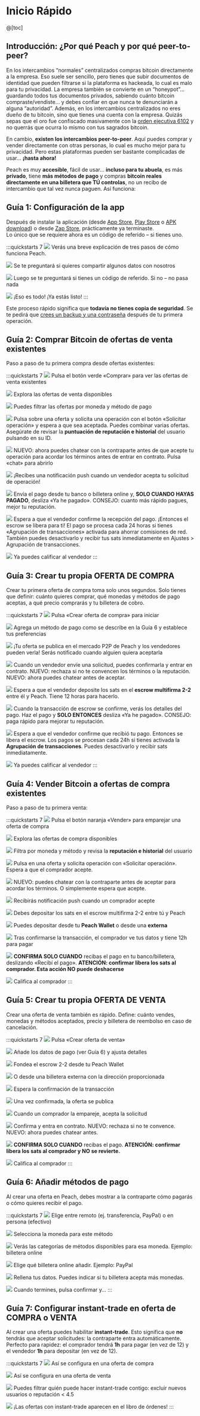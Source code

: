 # Inicio Rápido

@[toc]

## Introducción: ¿Por qué Peach y por qué peer-to-peer?

En los intercambios “normales” centralizados compras bitcoin directamente a la empresa. Eso suele ser sencillo, pero tienes que subir documentos de identidad que pueden filtrarse si la plataforma es hackeada, lo cual es malo para tu privacidad. La empresa también se convierte en un “honeypot”… guardando todos tus documentos privados, sabiendo cuánto bitcoin compraste/vendiste… y debes confiar en que nunca te denunciarán a alguna “autoridad”. Además, en los intercambios centralizados no eres dueño de tu bitcoin, sino que tienes una cuenta con la empresa. Quizás sepas que el oro fue confiscado masivamente con la [orden ejecutiva 6102](https://river.com/learn/terms/e/executive-order-6102/) y no querrás que ocurra lo mismo con tus sagrados bitcoin.  

En cambio, **existen los intercambios peer-to-peer**. Aquí puedes comprar y vender directamente con otras personas, lo cual es mucho mejor para tu privacidad. Pero estas plataformas pueden ser bastante complicadas de usar… **¡hasta ahora!**

Peach es muy **accesible**, fácil de usar… **incluso para tu abuela**, es más **privado**, tiene **más métodos de pago** y compras **bitcoin reales directamente en una billetera que TÚ controlas**, no un recibo de intercambio que tal vez nunca paguen. Así funciona:

## Guía 1: Configuración de la app

Después de instalar la aplicación (desde [App Store]($iosUrl$), [Play Store]($androidUrl$) o [APK download](/apk/)) o desde [Zap Store](https://zapstore.dev/), prácticamente ya terminaste.  
Lo único que se requiere ahora es un código de referido – si tienes uno.

:::quickstarts 7
![](/img/faq/quickstart/onboarding/created.png)
Verás una breve explicación de tres pasos de cómo funciona Peach.

![](/img/faq/quickstart/onboarding/1.png)
Se te preguntará si quieres compartir algunos datos con nosotros

![](/img/faq/quickstart/onboarding/new.png)
Luego se te preguntará si tienes un código de referido. Si no – no pasa nada

![](/img/faq/quickstart/onboarding/usage-data.png)
¡Eso es todo! ¡Ya estás listo!
:::

Este proceso rápido significa que **todavía no tienes copia de seguridad**. Se te pedirá que [crees un backup y una contraseña](/faq/account/#how-should-i-store-my-backup) después de tu primera operación.

## Guía 2: Comprar Bitcoin de ofertas de venta existentes

Paso a paso de tu primera compra desde ofertas existentes:

:::quickstarts 7
![](/img/faq/quickstart/069-screenshots/00-homepage.png)
Pulsa el botón verde «Comprar» para ver las ofertas de venta existentes

![](/img/faq/quickstart/069-screenshots/buy-accept/02-browse.png)
Explora las ofertas de venta disponibles

![](/img/faq/quickstart/069-screenshots/buy-accept/03-filter.png)
Puedes filtrar las ofertas por moneda y método de pago

![](/img/faq/quickstart/069-screenshots/buy-accept/04-request-trade.png)
Pulsa sobre una oferta y solicita una operación con el botón «Solicitar operación» y espera a que sea aceptada. Puedes combinar varias ofertas. Asegúrate de revisar la **puntuación de reputación e historial** del usuario pulsando en su ID.

![](/img/faq/quickstart/069-screenshots/buy-accept/04a-chat.png)
NUEVO: ahora puedes chatear con la contraparte antes de que acepte tu operación para acordar los términos antes de entrar en contrato. Pulsa «chat» para abrirlo

![](/img/faq/quickstart/069-screenshots/buy-accept/04b-notification.png)
¡Recibes una notificación push cuando un vendedor acepta tu solicitud de operación!

![](/img/faq/quickstart/069-screenshots/buy-accept/05-confirm-payment.png)
Envía el pago desde tu banco o billetera online y, **SOLO CUANDO HAYAS PAGADO**, desliza «Ya he pagado». CONSEJO: cuanto más rápido pagues, mejor tu reputación. 

![](/img/faq/quickstart/069-screenshots/buy-accept/06-wait-payout.png)
Espera a que el vendedor confirme la recepción del pago. ¡Entonces el escrow se libera para ti! El pago se procesa cada 24 horas si tienes «Agrupación de transacciones» activada para ahorrar comisiones de red. También puedes desactivarlo y recibir tus sats inmediatamente en Ajustes > Agrupación de transacciones. 

![](/img/faq/quickstart/069-screenshots/buy-accept/07-rate.png)
Ya puedes calificar al vendedor
:::

## Guía 3: Crear tu propia OFERTA DE COMPRA

Crear tu primera oferta de compra toma solo unos segundos. Solo tienes que definir: cuánto quieres comprar, qué monedas y métodos de pago aceptas, a qué precio comprarás y tu billetera de cobro. 

:::quickstarts 7
![](/img/faq/quickstart/069-screenshots/00-homepage.png)
Pulsa «Crear oferta de compra» para iniciar

![](/img/faq/quickstart/069-screenshots/buy-offer/01-create-offer.png)
Agrega un método de pago como se describe en la Guía 6 y establece tus preferencias

![](/img/faq/quickstart/069-screenshots/buy-offer/01a-published.png)
¡Tu oferta se publica en el mercado P2P de Peach y los vendedores pueden verla! Serás notificado cuando alguien quiera aceptarla  

![](/img/faq/quickstart/069-screenshots/buy-offer/04-confirm-trade-request.png)
Cuando un vendedor envíe una solicitud, puedes confirmarla y entrar en contrato. NUEVO: rechaza si no te convencen los términos o la reputación. NUEVO: ahora puedes chatear antes de aceptar.

![](/img/faq/quickstart/069-screenshots/buy-offer/05-wait-escrow.png)
Espera a que el vendedor deposite los sats en el **escrow multifirma 2-2** entre él y Peach. Tiene 12 horas para hacerlo. 

![](/img/faq/quickstart/069-screenshots/buy-offer/06-confirm-payment.png)
Cuando la transacción de escrow se confirme, verás los detalles del pago. Haz el pago y **SOLO ENTONCES** desliza «Ya he pagado». CONSEJO: paga rápido para mejorar tu reputación. 

![](/img/faq/quickstart/069-screenshots/buy-offer/07-wait-payout.png)
Espera a que el vendedor confirme que recibió tu pago. Entonces se libera el escrow. Los pagos se procesan cada 24h si tienes activada la **Agrupación de transacciones**. Puedes desactivarlo y recibir sats inmediatamente. 

![](/img/faq/quickstart/069-screenshots/buy-accept/07-rate.png)
Ya puedes calificar al vendedor
:::

## Guía 4: Vender Bitcoin a ofertas de compra existentes

Paso a paso de tu primera venta:

:::quickstarts 7
![](/img/faq/quickstart/069-screenshots/00-homepage.png)
Pulsa el botón naranja «Vender» para emparejar una oferta de compra

![](/img/faq/quickstart/069-screenshots/sell-accept/01-browse-offers.png)
Explora las ofertas de compra disponibles

![](/img/faq/quickstart/069-screenshots/sell-accept/02-filter-offers.png)
Filtra por moneda y método y revisa la **reputación e historial** del usuario

![](/img/faq/quickstart/069-screenshots/sell-accept/03-request-trade.png)
Pulsa en una oferta y solicita operación con «Solicitar operación». Espera a que el comprador acepte.

![](/img/faq/quickstart/069-screenshots/sell-accept/04-chat-trade.png)
NUEVO: puedes chatear con la contraparte antes de aceptar para acordar los términos. O simplemente espera que acepte.

![](/img/faq/quickstart/069-screenshots/sell-accept/04a-notification.png)
Recibirás notificación push cuando un comprador acepte

![](/img/faq/quickstart/069-screenshots/sell-accept/05-create-escrow.png)
Debes depositar los sats en el escrow multifirma 2-2 entre tú y Peach

![](/img/faq/quickstart/069-screenshots/sell-accept/06-create-escrow.png)
Puedes depositar desde tu **Peach Wallet** o desde una **externa**

![](/img/faq/quickstart/069-screenshots/sell-accept/06a-funded.png)
Tras confirmarse la transacción, el comprador ve tus datos y tiene 12h para pagar

![](/img/faq/quickstart/069-screenshots/sell-accept/07-confirm-payment.png)
**CONFIRMA SOLO CUANDO** recibas el pago en tu banco/billetera, deslizando «Recibí el pago». **ATENCIÓN: confirmar libera los sats al comprador. Esta acción NO puede deshacerse** 

![](/img/faq/quickstart/069-screenshots/sell-accept/08-rate-user.png)
Califica al comprador
:::

## Guía 5: Crear tu propia OFERTA DE VENTA

Crear una oferta de venta también es rápido. Define: cuánto vendes, monedas y métodos aceptados, precio y billetera de reembolso en caso de cancelación.

:::quickstarts 7
![](/img/faq/quickstart/069-screenshots/00-homepage.png)
Pulsa «Crear oferta de venta»

![](/img/faq/quickstart/069-screenshots/sell-offer/02-set-offer-details.png)
Añade los datos de pago (ver Guía 6) y ajusta detalles

![](/img/faq/quickstart/069-screenshots/sell-offer/03-fund-from-peach.png)
Fondea el escrow 2-2 desde tu Peach Wallet

![](/img/faq/quickstart/069-screenshots/sell-offer/04-fund-from-external.png)
O desde una billetera externa con la dirección proporcionada

![](/img/faq/quickstart/069-screenshots/sell-offer/05-confirm-escrow-tx.png)
Espera la confirmación de la transacción

![](/img/faq/quickstart/069-screenshots/sell-offer/06-offer-published.png)
Una vez confirmada, la oferta se publica

![](/img/faq/quickstart/069-screenshots/sell-offer/07-accept-trade-request.png)
Cuando un comprador la empareje, acepta la solicitud

![](/img/faq/quickstart/069-screenshots/sell-offer/08-accept-trade-request.png)
Confirma y entra en contrato. NUEVO: rechaza si no te convence. NUEVO: ahora puedes chatear antes.

![](/img/faq/quickstart/069-screenshots/sell-offer/09-confirm-received-payment.png)
**CONFIRMA SOLO CUANDO** recibas el pago. **ATENCIÓN: confirmar libera los sats al comprador y NO se revierte.**

![](/img/faq/quickstart/069-screenshots/sell-offer/10-rate-user.png)
Califica al comprador
:::

## Guía 6: Añadir métodos de pago

Al crear una oferta en Peach, debes mostrar a la contraparte cómo pagarás o cómo quieres recibir el pago.

:::quickstarts 7
![](/img/faq/quickstart/add-payment-method/AddPM01.png)
Elige entre remoto (ej. transferencia, PayPal) o en persona (efectivo)

![](/img/faq/quickstart/add-payment-method/AddPM02.png)
Selecciona la moneda para este método

![](/img/faq/quickstart/add-payment-method/AddPM03.png)
Verás las categorías de métodos disponibles para esa moneda. Ejemplo: billetera online

![](/img/faq/quickstart/add-payment-method/AddPM04.png)
Elige qué billetera online añadir. Ejemplo: PayPal

![](/img/faq/quickstart/add-payment-method/AddPM05.png)
Rellena tus datos. Puedes indicar si tu billetera acepta más monedas.

![](/img/faq/quickstart/add-payment-method/AddPM06.png)
Cuando termines, pulsa confirmar y…
:::

## Guía 7: Configurar **instant-trade** en oferta de COMPRA o VENTA

Al crear una oferta puedes habilitar **instant-trade**. Esto significa que **no** tendrás que aceptar solicitudes: la contraparte entra automáticamente. Perfecto para rapidez: el comprador tendrá **1h** para pagar (en vez de 12) y el vendedor **1h** para depositar (en vez de 12).

:::quickstarts 7
![](/img/faq/quickstart/069-screenshots/instant-trade/buy.png)
Así se configura en una oferta de compra

![](/img/faq/quickstart/069-screenshots/instant-trade/sell.png)
Así se configura en una oferta de venta

![](/img/faq/quickstart/069-screenshots/instant-trade/filter-sell.png)
Puedes filtrar quién puede hacer instant-trade contigo: excluir nuevos usuarios o reputación < 4.5

![](/img/faq/quickstart/069-screenshots/instant-trade/book.png)
¡Las ofertas con instant-trade aparecen en el libro de órdenes!
:::
